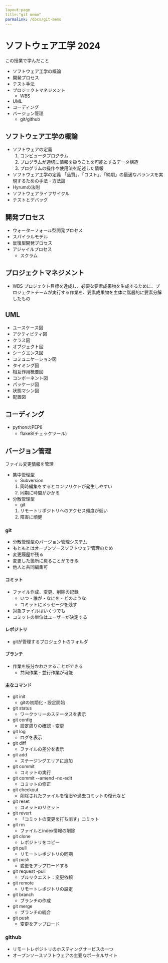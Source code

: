 ```yaml
---
layout:page
title:"git memo"
parmalink: /docs/git-memo
---
```


# ソフトウェア工学 2024
この授業で学んだこと
- ソフトウェア工学の概論
- 開発プロセス
- テスト手法
- プロジェクトマネジメント
    - WBS
- UML
- コーディング
- バージョン管理
    - git/github

## ソフトウェア工学の概論
- ソフトウェアの定義
    1. コンピュータプログラム
    1. プログラムが適切に情報を扱うことを可能とするデータ構造
    1. プログラムの操作や使用法を記述した情報
- ソフトウェア工学の定義
    「品質」、「コスト」、「納期」の最適なバランスを実現するための手法・方法論
- Hyrumの法則
- ソフトウェアライフサイクル
- テストとデバッグ

## 開発プロセス
- ウォーターフォール型開発プロセス
- スパイラルモデル
- 反復型開発プロセス
- アジャイルプロセス
    - スクラム

## プロジェクトマネジメント
- WBS
    プロジェクト目標を達成し、必要な要素成果物を生成するために、プロジェクトチームが実行する作業を、要素成果物を主体に階層的に要素分解したもの

## UML
- ユースケース図
- アクティビティ図
- クラス図
- オブジェクト図
- シークエンス図
- コミュニケーション図
- タイミング図
- 相互作用概要図
- コンポーネント図
- パッケージ図
- 状態マシン図
- 配置図

## コーディング
- pythonのPEP8
    - flake8(チェックツール)

## バージョン管理
ファイル変更情報を管理
- 集中管理型
    - Subversion
    1. 同時編集をするとコンフリクトが発生しやすい
    1. 同期に時間がかかる
- 分散管理型
    - git
    1. リモートリポジトリへのアクセス頻度が低い
    1. 障害に頑健

### git
- 分散管理型のバージョン管理システム
- もともとはオープンソースソフトウェア管理のため
- 変更履歴が残る
- 変更した箇所に戻ることができる
- 他人と共同編集可
#### コミット
- ファイル作成、変更、削除の記録
    - いつ・誰が・なにを・どのような
    - コミットにメッセージを残す
- 対象ファイルはいくつでも
- コミットの単位はユーザーが決定する
#### レポジトリ
- gitが管理するプロジェクトのフォルダ
#### ブランチ
- 作業を枝分かれさせることができる
    - 共同作業・並行作業が可能

#### 主なコマンド
- git init
    - gitの初期化・設定開始
- git status
    - ワークツリーのステータスを表示
- git config
    - 設定周りの確認・変更
- git log
    - ログを表示
- git diff
    - ファイルの差分を表示
- git add
    - ステージングエリアに追加
- git commit
    - コミットの実行
- git commit --amend -no-edit
    - コミットの修正
- git checkout
    - 削除されたファイルを復旧や過去コミットの復元など
- git reset
    - コミットのリセット
- git revert
    - 「コミットの変更を打ち消す」コミット
- git rm
    - ファイルとindex情報の削除
- git clone
    - レポジトリをコピー
- git pull
    - リモートレポジトリの同期
- git push
    - 変更をアップロードする
- git request -pull
    - プルリクエスト：変更依頼
- git remote
    - リモートレポジトリの設定
- git branch
    - ブランチの作成
- git merge
    - ブランチの統合
- git push
    - 変更をアップロード

### github
- リモートレポジトリのホスティングサービスの一つ
- オープンソースソフトウェアの主要なポータルサイト